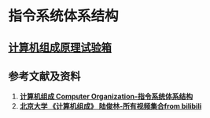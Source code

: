 # 指令系统体系结构

## [**计算机组成原理试验箱**](https://s.taobao.com/search?q=%E8%AE%A1%E7%AE%97%E6%9C%BA%E7%BB%84%E6%88%90%E5%8E%9F%E7%90%86%E8%AF%95%E9%AA%8C%E7%AE%B1&imgfile=&js=1&stats_click=search_radio_all%3A1&initiative_id=staobaoz_20210526&ie=utf8)

## 参考文献及资料

1. [**计算机组成 Computer Organization-指令系统体系结构**](https://www.coursera.org/learn/jisuanji-zucheng/home/week/3)
2. [**北京大学 《计算机组成》 陆俊林-所有视频集合from bilibili**](https://www.bilibili.com/video/av71302902)
